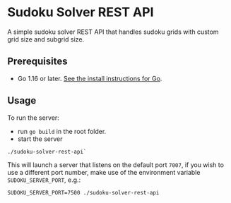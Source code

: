 # Sudoku Solver REST API

A simple sudoku solver REST API that handles sudoku grids with custom grid size and subgrid size.

## Prerequisites

- Go 1.16 or later. [See the install instructions for Go](https://go.dev/doc/install).

## Usage

To run the server:

- run `go build` in the root folder.
- start the server 
```console
./sudoku-solver-rest-api`
```

This will launch a server that listens on the default port `7007`, if you wish to use a different port number, make use of the environment variable `SUDOKU_SERVER_PORT`, e.g.:

```console
SUDOKU_SERVER_PORT=7500 ./sudoku-solver-rest-api
```

